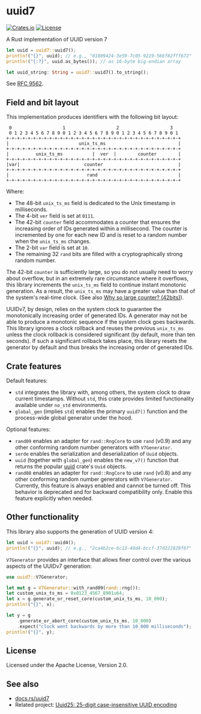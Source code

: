 # uuid7

[![Crates.io](https://img.shields.io/crates/v/uuid7)](https://crates.io/crates/uuid7)
[![License](https://img.shields.io/crates/l/uuid7)](https://github.com/LiosK/uuid7-rs/blob/main/LICENSE)

A Rust implementation of UUID version 7

```rust
let uuid = uuid7::uuid7();
println!("{}", uuid); // e.g., "01809424-3e59-7c05-9219-566f82fff672"
println!("{:?}", uuid.as_bytes()); // as 16-byte big-endian array

let uuid_string: String = uuid7::uuid7().to_string();
```

See [RFC 9562](https://www.rfc-editor.org/rfc/rfc9562).

## Field and bit layout

This implementation produces identifiers with the following bit layout:

```text
 0                   1                   2                   3
 0 1 2 3 4 5 6 7 8 9 0 1 2 3 4 5 6 7 8 9 0 1 2 3 4 5 6 7 8 9 0 1
+-+-+-+-+-+-+-+-+-+-+-+-+-+-+-+-+-+-+-+-+-+-+-+-+-+-+-+-+-+-+-+-+
|                          unix_ts_ms                           |
+-+-+-+-+-+-+-+-+-+-+-+-+-+-+-+-+-+-+-+-+-+-+-+-+-+-+-+-+-+-+-+-+
|          unix_ts_ms           |  ver  |        counter        |
+-+-+-+-+-+-+-+-+-+-+-+-+-+-+-+-+-+-+-+-+-+-+-+-+-+-+-+-+-+-+-+-+
|var|                        counter                            |
+-+-+-+-+-+-+-+-+-+-+-+-+-+-+-+-+-+-+-+-+-+-+-+-+-+-+-+-+-+-+-+-+
|                             rand                              |
+-+-+-+-+-+-+-+-+-+-+-+-+-+-+-+-+-+-+-+-+-+-+-+-+-+-+-+-+-+-+-+-+
```

Where:

- The 48-bit `unix_ts_ms` field is dedicated to the Unix timestamp in
  milliseconds.
- The 4-bit `ver` field is set at `0111`.
- The 42-bit `counter` field accommodates a counter that ensures the increasing
  order of IDs generated within a millisecond. The counter is incremented by one
  for each new ID and is reset to a random number when the `unix_ts_ms` changes.
- The 2-bit `var` field is set at `10`.
- The remaining 32 `rand` bits are filled with a cryptographically strong random
  number.

The 42-bit `counter` is sufficiently large, so you do not usually need to worry
about overflow, but in an extremely rare circumstance where it overflows, this
library increments the `unix_ts_ms` field to continue instant monotonic
generation. As a result, the `unix_ts_ms` may have a greater value than that of
the system's real-time clock. (See also [Why so large counter? (42bits)]).

UUIDv7, by design, relies on the system clock to guarantee the monotonically
increasing order of generated IDs. A generator may not be able to produce a
monotonic sequence if the system clock goes backwards. This library ignores a
clock rollback and reuses the previous `unix_ts_ms` unless the clock rollback is
considered significant (by default, more than ten seconds). If such a
significant rollback takes place, this library resets the generator by default
and thus breaks the increasing order of generated IDs.

[Why so large counter? (42bits)]: https://github.com/LiosK/uuidv7/issues/13#issuecomment-2306922356

## Crate features

Default features:

- `std` integrates the library with, among others, the system clock to draw
  current timestamps. Without `std`, this crate provides limited functionality
  available under `no_std` environments.
- `global_gen` (implies `std`) enables the primary `uuid7()` function and the
  process-wide global generator under the hood.

Optional features:

- `rand09` enables an adapter for `rand::RngCore` to use `rand` (v0.9) and any
  other conforming random number generators with `V7Generator`.
- `serde` enables the serialization and deserialization of `Uuid` objects.
- `uuid` (together with `global_gen`) enables the `new_v7()` function that
  returns the popular [uuid](https://crates.io/crates/uuid) crate's `Uuid`
  objects.
- `rand08` enables an adapter for `rand::RngCore` to use `rand` (v0.8) and any
  other conforming random number generators with `V7Generator`. Currently, this
  feature is always enabled and cannot be turned off. This behavior is
  deprecated and for backward compatibility only. Enable this feature explicitly
  when needed.

## Other functionality

This library also supports the generation of UUID version 4:

```rust
let uuid = uuid7::uuid4();
println!("{}", uuid); // e.g., "2ca4b2ce-6c13-40d4-bccf-37d222820f6f"
```

`V7Generator` provides an interface that allows finer control over the various
aspects of the UUIDv7 generation:

```rust
use uuid7::V7Generator;

let mut g = V7Generator::with_rand09(rand::rng());
let custom_unix_ts_ms = 0x0123_4567_8901u64;
let x = g.generate_or_reset_core(custom_unix_ts_ms, 10_000);
println!("{}", x);

let y = g
    .generate_or_abort_core(custom_unix_ts_ms, 10_000)
    .expect("clock went backwards by more than 10_000 milliseconds");
println!("{}", y);
```

## License

Licensed under the Apache License, Version 2.0.

## See also

- [docs.rs/uuid7](https://docs.rs/uuid7)
- Related project: [Uuid25: 25-digit case-insensitive UUID encoding](https://crates.io/crates/uuid25)

